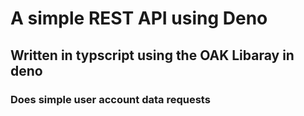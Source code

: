 # A simple REST API using Deno

## Written in typscript using the OAK Libaray in deno

### Does simple user account data requests